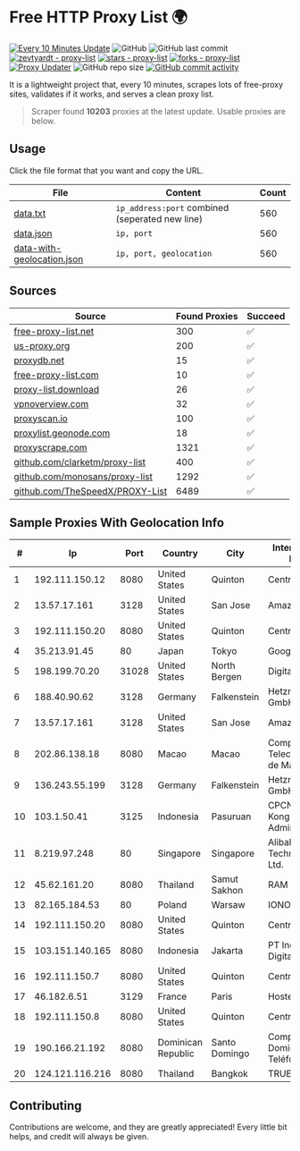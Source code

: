 
# Free HTTP Proxy List 🌍

[![Every 10 Minutes Update](https://github.com/mertguvencli/http-proxy-list/actions/workflows/main.yml/badge.svg?branch=main)](https://github.com/mertguvencli/http-proxy-list/actions/workflows/main.yml)
![GitHub](https://img.shields.io/github/license/mertguvencli/http-proxy-list)
![GitHub last commit](https://img.shields.io/github/last-commit/mertguvencli/http-proxy-list)
[![zevtyardt - proxy-list](https://img.shields.io/static/v1?label=zevtyardt&message=proxy-list&color=blue&logo=github)](https://github.com/zevtyardt/proxy-list "Go to GitHub repo")
[![stars - proxy-list](https://img.shields.io/github/stars/zevtyardt/proxy-list?style=social)](https://github.com/zevtyardt/proxy-list)
[![forks - proxy-list](https://img.shields.io/github/forks/zevtyardt/proxy-list?style=social)](https://github.com/zevtyardt/proxy-list)
[![Proxy Updater](https://github.com/zevtyardt/proxy-list/workflows/Proxy%20Updater/badge.svg)](https://github.com/zevtyardt/proxy-list/actions?query=workflow:"Proxy+Updater")
![GitHub repo size](https://img.shields.io/github/repo-size/zevtyardt/proxy-list)
[![GitHub commit activity](https://img.shields.io/github/commit-activity/m/zevtyardt/proxy-list?logo=commits)](https://github.com/zevtyardt/proxy-list/commits/main)

It is a lightweight project that, every 10 minutes, scrapes lots of free-proxy sites, validates if it works, and serves a clean proxy list.

> Scraper found **10203** proxies at the latest update. Usable proxies are below.

## Usage

Click the file format that you want and copy the URL.

|File|Content|Count|
|----|-------|-----|
|[data.txt](https://raw.githubusercontent.com/mertguvencli/http-proxy-list/main/proxy-list/data.txt)|`ip_address:port` combined (seperated new line)|560|
|[data.json](https://raw.githubusercontent.com/mertguvencli/http-proxy-list/main/proxy-list/data.json)|`ip, port`|560|
|[data-with-geolocation.json](https://raw.githubusercontent.com/mertguvencli/http-proxy-list/main/proxy-list/data-with-geolocation.json)|`ip, port, geolocation`|560|

## Sources

|Source|Found Proxies|Succeed|
|------|-------------|-------|
|[free-proxy-list.net](https://free-proxy-list.net)|300|✅|
|[us-proxy.org](https://www.us-proxy.org)|200|✅|
|[proxydb.net](http://proxydb.net)|15|✅|
|[free-proxy-list.com](https://free-proxy-list.com/?page=&port=&type%5B%5D=http&type%5B%5D=https&up_time=0&search=Search)|10|✅|
|[proxy-list.download](https://www.proxy-list.download/HTTP)|26|✅|
|[vpnoverview.com](https://vpnoverview.com/privacy/anonymous-browsing/free-proxy-servers)|32|✅|
|[proxyscan.io](https://www.proxyscan.io)|100|✅|
|[proxylist.geonode.com](https://proxylist.geonode.com/api/proxy-list?limit=300&page=1&sort_by=lastChecked&sort_type=desc&protocols=http,https)|18|✅|
|[proxyscrape.com](https://api.proxyscrape.com/v2/?request=displayproxies&protocol=http&timeout=10000&country=all&ssl=all&anonymity=all)|1321|✅|
|[github.com/clarketm/proxy-list](https://raw.githubusercontent.com/clarketm/proxy-list/master/proxy-list-raw.txt)|400|✅|
|[github.com/monosans/proxy-list](https://raw.githubusercontent.com/monosans/proxy-list/main/proxies/http.txt)|1292|✅|
|[github.com/TheSpeedX/PROXY-List](https://raw.githubusercontent.com/TheSpeedX/PROXY-List/master/http.txt)|6489|✅|


## Sample Proxies With Geolocation Info

|#|Ip|Port|Country|City|Internet Service Provider|
|-|--|----|-------|----|-------------------------|
|1|192.111.150.12|8080|United States|Quinton|Centrilogic|
|2|13.57.17.161|3128|United States|San Jose|Amazon.com, Inc.|
|3|192.111.150.20|8080|United States|Quinton|Centrilogic|
|4|35.213.91.45|80|Japan|Tokyo|Google LLC|
|5|198.199.70.20|31028|United States|North Bergen|DigitalOcean, LLC|
|6|188.40.90.62|3128|Germany|Falkenstein|Hetzner Online GmbH|
|7|13.57.17.161|3128|United States|San Jose|Amazon.com, Inc.|
|8|202.86.138.18|8080|Macao|Macao|Companhia de Telecomunicacoes de Macau|
|9|136.243.55.199|3128|Germany|Falkenstein|Hetzner Online GmbH|
|10|103.1.50.41|3125|Indonesia|Pasuruan|CPCNet Hong Kong Ltd. - IP Administrator|
|11|8.219.97.248|80|Singapore|Singapore|Alibaba (US) Technology Co., Ltd.|
|12|45.62.161.20|8080|Thailand|Samut Sakhon|RAM Host|
|13|82.165.184.53|80|Poland|Warsaw|IONOS SE|
|14|192.111.150.20|8080|United States|Quinton|Centrilogic|
|15|103.151.140.165|8080|Indonesia|Jakarta|PT Indotechno Digital Komputasi|
|16|192.111.150.7|8080|United States|Quinton|Centrilogic|
|17|46.182.6.51|3129|France|Paris|Hosteur SAS|
|18|192.111.150.8|8080|United States|Quinton|Centrilogic|
|19|190.166.21.192|8080|Dominican Republic|Santo Domingo|Compañía Dominicana de Teléfonos S. A.|
|20|124.121.116.216|8080|Thailand|Bangkok|TRUEBB|



## Contributing

Contributions are welcome, and they are greatly appreciated! Every
little bit helps, and credit will always be given.


